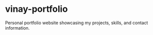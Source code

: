 # vinay-portfolio
Personal portfolio website showcasing my projects, skills, and contact information.
